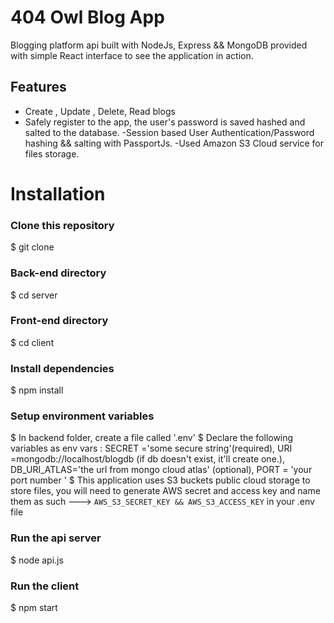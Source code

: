 # 404 Owl Blog App
Blogging platform api built with NodeJs, Express && MongoDB provided with simple React interface to see the application in action.


## Features
- Create , Update , Delete, Read blogs
- Safely register to the app, the user's password is saved hashed and salted to the database.
-Session based User Authentication/Password hashing && salting with PassportJs.
-Used Amazon S3 Cloud service for files storage.


# Installation
### Clone this repository
$ git clone 

### Back-end directory
$ cd server

### Front-end directory
$ cd client

### Install dependencies 
$ npm install 

### Setup environment variables
$ In backend folder, create a file called '.env' 
$ Declare the following variables as env vars : SECRET ='some secure string'(required), URI =mongodb://localhost/blogdb (if db doesn't exist, it'll create one.), DB_URI_ATLAS='the url from mongo cloud atlas' (optional), PORT = 'your port number ' 
$ This application uses S3 buckets public cloud storage to store files, you will need to generate AWS secret and access key and name them as such ---> `AWS_S3_SECRET_KEY && AWS_S3_ACCESS_KEY` in your .env file


### Run the api server
$ node api.js

### Run the client
$ npm start




